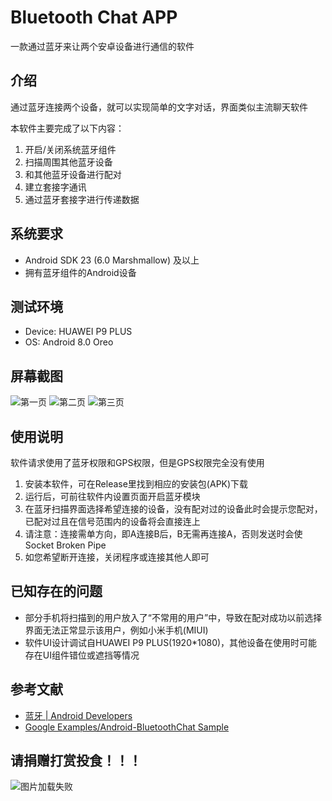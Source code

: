 # Bluetooth Chat APP
一款通过蓝牙来让两个安卓设备进行通信的软件

## 介绍
通过蓝牙连接两个设备，就可以实现简单的文字对话，界面类似主流聊天软件

本软件主要完成了以下内容：

1. 开启/关闭系统蓝牙组件
2. 扫描周围其他蓝牙设备
3. 和其他蓝牙设备进行配对
4. 建立套接字通讯
5. 通过蓝牙套接字进行传递数据

## 系统要求
* Android SDK 23 (6.0 Marshmallow) 及以上
* 拥有蓝牙组件的Android设备

## 测试环境
* Device: HUAWEI P9 PLUS
* OS: Android 8.0 Oreo

## 屏幕截图
![第一页](https://github.com/50Death/Bluetooth-QQ/blob/master/Screenshots/Screenshot_1.jpg)
![第二页](https://github.com/50Death/Bluetooth-QQ/blob/master/Screenshots/Screenshot_2.jpg)
![第三页](https://github.com/50Death/Bluetooth-QQ/blob/master/Screenshots/Screenshot_3.jpg)

## 使用说明
软件请求使用了蓝牙权限和GPS权限，但是GPS权限完全没有使用

1. 安装本软件，可在Release里找到相应的安装包(APK)下载
2. 运行后，可前往软件内设置页面开启蓝牙模块
3. 在蓝牙扫描界面选择希望连接的设备，没有配对过的设备此时会提示您配对，已配对过且在信号范围内的设备将会直接连上
4. 请注意：连接需单方向，即A连接B后，B无需再连接A，否则发送时会使Socket Broken Pipe
5. 如您希望断开连接，关闭程序或连接其他人即可

## 已知存在的问题
* 部分手机将扫描到的用户放入了“不常用的用户”中，导致在配对成功以前选择界面无法正常显示该用户，例如小米手机(MIUI)
* 软件UI设计调试自HUAWEI P9 PLUS(1920*1080)，其他设备在使用时可能存在UI组件错位或遮挡等情况

## 参考文献
* [蓝牙 | Android Developers](https://developer.android.google.cn/guide/topics/connectivity/bluetooth)
* [Google Examples/Android-BluetoothChat Sample](https://github.com/googlesamples/android-BluetoothChat)

## 请捐赠打赏投食！！！
![图片加载失败](https://github.com/50Death/CipheredSocketChat/blob/master/Pictures/%E6%94%AF%E4%BB%98%E5%AE%9D%E7%BA%A2%E5%8C%85.jpg)
